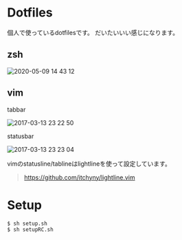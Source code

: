 # Dotfiles

個人で使っているdotfilesです。
だいたいいい感じになります。

## zsh

![ 2020-05-09 14 43 12](https://user-images.githubusercontent.com/783878/81465235-83ae0b00-9203-11ea-9a2d-102abd0a8083.png)

## vim

tabbar

![2017-03-13 23 22 50](https://cloud.githubusercontent.com/assets/783878/23858536/15dee8f2-0844-11e7-9abf-2c31342e0cfb.png)

statusbar

![2017-03-13 23 23 04](https://cloud.githubusercontent.com/assets/783878/23858537/1659c342-0844-11e7-8631-1109c068f121.png)

vimのstatusline/tablineはlightlineを使って設定しています。
> https://github.com/itchyny/lightline.vim


# Setup
```
$ sh setup.sh
$ sh setupRC.sh
```
